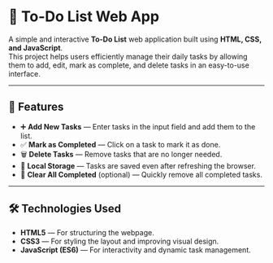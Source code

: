 
# 📝 To-Do List Web App

A simple and interactive **To-Do List** web application built using **HTML, CSS, and JavaScript**.  
This project helps users efficiently manage their daily tasks by allowing them to add, edit, mark as complete, and delete tasks in an easy-to-use interface.

---

## 🌟 Features

- ➕ **Add New Tasks** — Enter tasks in the input field and add them to the list.  
- ✅ **Mark as Completed** — Click on a task to mark it as done.  
- 🗑️ **Delete Tasks** — Remove tasks that are no longer needed.  
- 💾 **Local Storage** — Tasks are saved even after refreshing the browser.  
- 🧹 **Clear All Completed** (optional) — Quickly remove all completed tasks.

---

## 🛠️ Technologies Used

- **HTML5** — For structuring the webpage.  
- **CSS3** — For styling the layout and improving visual design.  
- **JavaScript (ES6)** — For interactivity and dynamic task management.  





